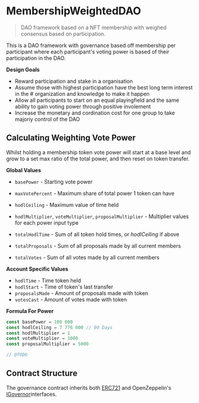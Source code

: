 # MembershipWeightedDAO
> DAO framework based on a NFT membership with weighed consensus based on participation.

This is a DAO framework with governance based off membership per participant where each participant's voting power is based of their participation in the DAO.

**Design Goals** 
- Reward participation and stake in a organisation
- Assume those with highest participation have the best long term interest in the # organization and knowledge to make it happen
- Allow all participants to start on an equal playingfield and the same ability to gain voting power through positive involement
- Increase the monetary and cordination cost for one group to take majoriy control of the DAO

## Calculating Weighting Vote Power
Whilst holding a membership token vote power will start at a base level and grow to a set max ratio of the total power, and then reset on token transfer.

**Global Values**
- ``basePower`` - Starting vote power
- ``maxVotePercent`` - Maximum share of total power 1 token can have
- ``hodlCeiling`` - Maximum value of time held

- ``hodlMultiplier``, ``voteMultiplier``, ``proposalMultiplier`` - Multiplier values for each power input type

- ``totalHodlTime`` - Sum of all token hold times, or *hodlCeiling* if above
- ``totalProposals`` - Sum of all proposals made by all current members
- ``totalVotes`` - Sum of all votes made by all current members

**Account Specific Values**
- ``hodlTime`` - Time token held
- ``hodlStart`` - Time of token's last transfer
- ``proposalsMade`` - Amount of proposals made with token
- ``votesCast`` - Amount of votes made with token

**Formula For Power**

```ts
const basePower = 100 000
const hodlCeiling = 7 776 000 // 90 Days
const hodlMultiplier = 1
const voteMultiplier = 1000
const proposalMultiplier = 5000

// @TODO

```

## Contract Structure
The governance contract inherits both [ERC721](https://eips.ethereum.org/EIPS/eip-721) and OpenZeppelin's [IGovernor](https://docs.openzeppelin.com/contracts/4.x/api/governance#IGovernor)interfaces.
